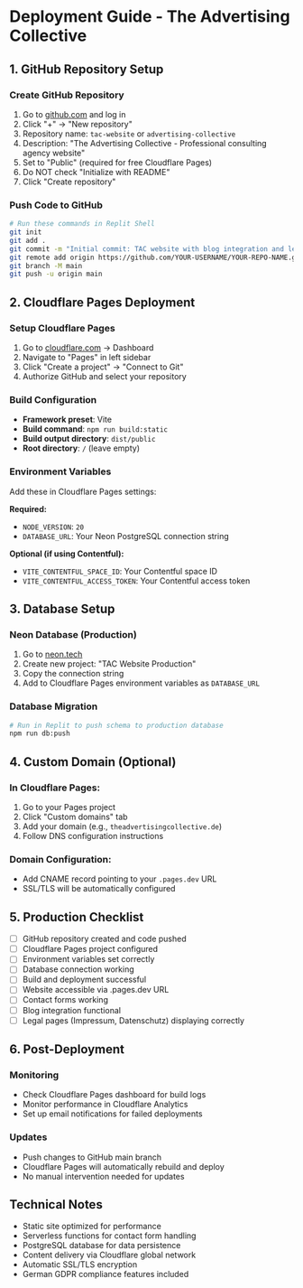 # Deployment Guide - The Advertising Collective

## 1. GitHub Repository Setup

### Create GitHub Repository
1. Go to [github.com](https://github.com) and log in
2. Click "+" → "New repository"
3. Repository name: `tac-website` or `advertising-collective`
4. Description: "The Advertising Collective - Professional consulting agency website"
5. Set to "Public" (required for free Cloudflare Pages)
6. Do NOT check "Initialize with README"
7. Click "Create repository"

### Push Code to GitHub
```bash
# Run these commands in Replit Shell
git init
git add .
git commit -m "Initial commit: TAC website with blog integration and legal compliance"
git remote add origin https://github.com/YOUR-USERNAME/YOUR-REPO-NAME.git
git branch -M main
git push -u origin main
```

## 2. Cloudflare Pages Deployment

### Setup Cloudflare Pages
1. Go to [cloudflare.com](https://cloudflare.com) → Dashboard
2. Navigate to "Pages" in left sidebar
3. Click "Create a project" → "Connect to Git"
4. Authorize GitHub and select your repository

### Build Configuration
- **Framework preset**: Vite
- **Build command**: `npm run build:static` 
- **Build output directory**: `dist/public`
- **Root directory**: `/` (leave empty)

### Environment Variables
Add these in Cloudflare Pages settings:

**Required:**
- `NODE_VERSION`: `20`
- `DATABASE_URL`: Your Neon PostgreSQL connection string

**Optional (if using Contentful):**
- `VITE_CONTENTFUL_SPACE_ID`: Your Contentful space ID
- `VITE_CONTENTFUL_ACCESS_TOKEN`: Your Contentful access token

## 3. Database Setup

### Neon Database (Production)
1. Go to [neon.tech](https://neon.tech)
2. Create new project: "TAC Website Production"
3. Copy the connection string
4. Add to Cloudflare Pages environment variables as `DATABASE_URL`

### Database Migration
```bash
# Run in Replit to push schema to production database
npm run db:push
```

## 4. Custom Domain (Optional)

### In Cloudflare Pages:
1. Go to your Pages project
2. Click "Custom domains" tab
3. Add your domain (e.g., `theadvertisingcollective.de`)
4. Follow DNS configuration instructions

### Domain Configuration:
- Add CNAME record pointing to your `.pages.dev` URL
- SSL/TLS will be automatically configured

## 5. Production Checklist

- [ ] GitHub repository created and code pushed
- [ ] Cloudflare Pages project configured
- [ ] Environment variables set correctly
- [ ] Database connection working
- [ ] Build and deployment successful
- [ ] Website accessible via .pages.dev URL
- [ ] Contact forms working
- [ ] Blog integration functional
- [ ] Legal pages (Impressum, Datenschutz) displaying correctly

## 6. Post-Deployment

### Monitoring
- Check Cloudflare Pages dashboard for build logs
- Monitor performance in Cloudflare Analytics
- Set up email notifications for failed deployments

### Updates
- Push changes to GitHub main branch
- Cloudflare Pages will automatically rebuild and deploy
- No manual intervention needed for updates

## Technical Notes

- Static site optimized for performance
- Serverless functions for contact form handling
- PostgreSQL database for data persistence
- Content delivery via Cloudflare global network
- Automatic SSL/TLS encryption
- German GDPR compliance features included